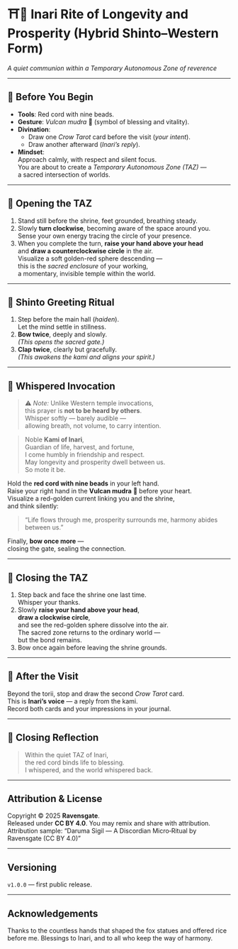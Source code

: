 # ⛩️🦊 Inari Rite of Longevity and Prosperity (Hybrid Shinto–Western Form)
*A quiet communion within a Temporary Autonomous Zone of reverence*

---

## 🔸 Before You Begin
- **Tools**: Red cord with nine beads.  
- **Gesture**: *Vulcan mudra* 🖖 (symbol of blessing and vitality).  
- **Divination**:  
  - Draw one *Crow Tarot* card before the visit (*your intent*).  
  - Draw another afterward (*Inari’s reply*).  
- **Mindset**:  
  Approach calmly, with respect and silent focus.  
  You are about to create a *Temporary Autonomous Zone (TAZ)* —  
  a sacred intersection of worlds.

---

## 🔸 Opening the TAZ
1. Stand still before the shrine, feet grounded, breathing steady.  
2. Slowly **turn clockwise**, becoming aware of the space around you.  
   Sense your own energy tracing the circle of your presence.  
3. When you complete the turn, **raise your hand above your head**  
   and **draw a counterclockwise circle** in the air.  
   Visualize a soft golden-red sphere descending —  
   this is the *sacred enclosure* of your working,  
   a momentary, invisible temple within the world.

---

## 🔸 Shinto Greeting Ritual
1. Step before the main hall (*haiden*).  
   Let the mind settle in stillness.  
2. **Bow twice**, deeply and slowly.  
   *(This opens the sacred gate.)*  
3. **Clap twice**, clearly but gracefully.  
   *(This awakens the kami and aligns your spirit.)*

---

## 🔸 Whispered Invocation
> ⚠️ *Note:* Unlike Western temple invocations,  
> this prayer is **not to be heard by others**.  
> Whisper softly — barely audible —  
> allowing breath, not volume, to carry intention.

> Noble **Kami of Inari**,  
> Guardian of life, harvest, and fortune,  
> I come humbly in friendship and respect.  
> May longevity and prosperity dwell between us.  
> So mote it be.

Hold the **red cord with nine beads** in your left hand.  
Raise your right hand in the **Vulcan mudra** 🖖 before your heart.  
Visualize a red-golden current linking you and the shrine,  
and think silently:  
> “Life flows through me, prosperity surrounds me, harmony abides between us.”

Finally, **bow once more** —  
closing the gate, sealing the connection.

---

## 🔸 Closing the TAZ
1. Step back and face the shrine one last time.  
   Whisper your thanks.  
2. Slowly **raise your hand above your head**,  
   **draw a clockwise circle**,  
   and see the red-golden sphere dissolve into the air.  
   The sacred zone returns to the ordinary world —  
   but the bond remains.  
3. Bow once again before leaving the shrine grounds.

---

## 🔸 After the Visit
Beyond the torii, stop and draw the second *Crow Tarot* card.  
This is **Inari’s voice** — a reply from the kami.  
Record both cards and your impressions in your journal.

---

## 🪷 Closing Reflection
> Within the quiet TAZ of Inari,  
> the red cord binds life to blessing.  
> I whispered, and the world whispered back.

---

## Attribution & License
Copyright © 2025 **Ravensgate**.  
Released under **CC BY 4.0**. You may remix and share with attribution.  
Attribution sample: “Daruma Sigil — A Discordian Micro‑Ritual by Ravensgate (CC BY 4.0)”

---

## Versioning
`v1.0.0` — first public release.

---

## Acknowledgements
Thanks to the countless hands that shaped the fox statues and offered rice before me.
Blessings to Inari, and to all who keep the way of harmony.
